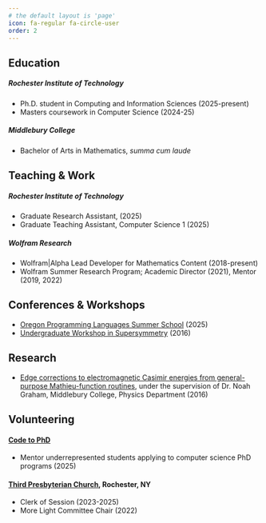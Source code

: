 ```yaml
---
# the default layout is 'page'
icon: fa-regular fa-circle-user
order: 2
---
```


## Education

##### Rochester Institute of Technology
- Ph.D. student in Computing and Information Sciences (2025-present)
- Masters coursework in Computer Science (2024-25)

##### Middlebury College
- Bachelor of Arts in Mathematics, *summa cum laude*

## Teaching & Work
##### Rochester Institute of Technology
- Graduate Research Assistant, (2025)
- Graduate Teaching Assistant, Computer Science 1 (2025)

##### Wolfram Research
- Wolfram\|Alpha Lead Developer for Mathematics Content (2018-present)
- Wolfram Summer Research Program; Academic Director (2021), Mentor (2019, 2022)

## Conferences & Workshops
- [Oregon Programming Languages Summer School](https://www.cs.uoregon.edu/research/summerschool/summer25/index.php) (2025)
- [Undergraduate Workshop in Supersymmetry](https://public.websites.umich.edu/~uaw/supersymmetry/) (2016)

## Research
- [Edge corrections to electromagnetic Casimir energies from general-purpose Mathieu-function routines](https://journals.aps.org/pra/abstract/10.1103/PhysRevA.91.012501), under the supervision of Dr. Noah Graham, Middlebury College, Physics Department (2016)

## Volunteering
#### [Code to PhD](https://codetophd.github.io/)
- Mentor underrepresented students applying to computer science PhD programs (2025)
#### [Third Presbyterian Church](https://www.thirdpresbyterian.org/), Rochester, NY
- Clerk of Session (2023-2025)
- More Light Committee Chair (2022)